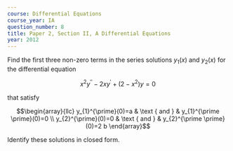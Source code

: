 ```yaml
---
course: Differential Equations
course_year: IA
question_number: 8
title: Paper 2, Section II, A Differential Equations
year: 2012
---
```




Find the first three non-zero terms in the series solutions $y_{1}(x)$ and $y_{2}(x)$ for the differential equation

$$x^{2} y^{\prime \prime}-2 x y^{\prime}+\left(2-x^{2}\right) y=0$$

that satisfy

$$\begin{array}{llc}
y_{1}^{\prime}(0)=a & \text { and } & y_{1}^{\prime \prime}(0)=0 \\
y_{2}^{\prime}(0)=0 & \text { and } & y_{2}^{\prime \prime}(0)=2 b
\end{array}$$

Identify these solutions in closed form.